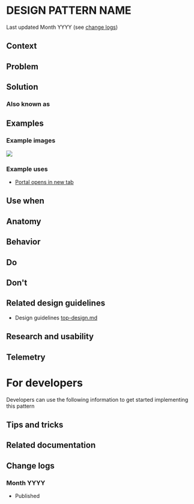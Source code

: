 <!-- This is the template to use when creating a new design pattern document -->
<a name="design-pattern-name"></a>
# DESIGN PATTERN NAME
<!-- Fill in the name above and then write a short description of the design pattern.  For example
"Forms are the manner in which we gather and validate user input."
-->
Last updated Month YYYY (see [change logs](#change-logs))

<a name="design-pattern-name-context"></a>
## Context
<!-- Short description of the context.  For example, "Users input information when managing Azure resources." -->

<a name="design-pattern-name-problem"></a>
## Problem
<!-- Short description of the problem.  For example, 
"Users want to input information to create, deploy and configure resources."
-->

<a name="design-pattern-name-solution"></a>
## Solution
<!-- Short description of the solution For example 
"The portal offers several input methods with consistent field and form validation to ensure users can easily input information and understand whether that info is valid.  " 
-->

<a name="design-pattern-name-solution-also-known-as"></a>
### Also known as
<!-- Bulleted list of other terms used to describe the solution, if any -->

<a name="design-pattern-name-examples"></a>
## Examples

<a name="design-pattern-name-examples-example-images"></a>
### Example images
<!-- Include example image of the solution in the portal -->
<div style="max-width:800px">
<img alttext="Example image" src="../media/<folder>/<image_name>.png"  />
</div>

<a name="design-pattern-name-examples-example-uses"></a>
### Example uses
<!-- Descriptions and ideally deep links into the portal for running examples -->
<ul>
<li><a href="" target="_blank">Portal opens in new tab</a></li>
</ul>

<a name="design-pattern-name-use-when"></a>
## Use when
<!-- Description of when to use this solution.  For example "User is creating a resource" -->

<a name="design-pattern-name-anatomy"></a>
## Anatomy
<!-- Image demonstrating the solution with numerical callouts to the solution components.
     Bulleted list of the callouts with explanations of each
-->

<a name="design-pattern-name-behavior"></a>
## Behavior
<!-- Description of overall behavior -->

<a name="design-pattern-name-do"></a>
## Do
<!-- Bulleted list of reminders for best practices-->

<a name="design-pattern-name-don-t"></a>
## Don&#39;t
<!-- Bulleted list of things to avoid -->

<a name="design-pattern-name-related-design-guidelines"></a>
## Related design guidelines
<!-- Links to Related design guidelines.  Always include the link to the readme -->
* Design guidelines [top-design.md](top-design.md)

<a name="design-pattern-name-research-and-usability"></a>
## Research and usability
<!-- Links to the research for the solution -->

<a name="design-pattern-name-telemetry"></a>
## Telemetry
<!-- Links to portal telemetry showing the solution usage -->

<a name="for-developers"></a>
# For developers
Developers can use the following information to get started implementing this pattern

<a name="for-developers-tips-and-tricks"></a>
## Tips and tricks
<!-- Bulleted list of tips and tricks for developers -->

<a name="for-developers-related-documentation"></a>
## Related documentation
<!-- Links to related developer docs -->

<a name="for-developers-change-logs"></a>
## Change logs

<a name="for-developers-change-logs-month-yyyy"></a>
### Month YYYY
* Published